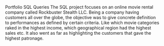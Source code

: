 Portfolio
SQL Queries
The SQL project focuses on an online movie rental company called Rockbuster Stealth LLC. Being a company having customers all over the globe, the objective was to give concrete definition to performances as defined by certain criteria. Like which movie categories raked in the highest income, which geographical region had the highest sales etc. It also went as far as highlighting the customers that gave the highest patronage.
